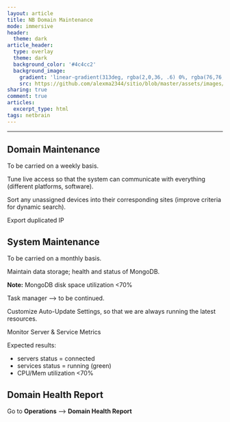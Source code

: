 ```yaml
---
layout: article
title: NB Domain Maintenance
mode: immersive
header:
  theme: dark
article_header:
  type: overlay
  theme: dark
  background_color: '#4c4cc2'
  background_image:
    gradient: 'linear-gradient(313deg, rgba(2,0,36, .6) 0%, rgba(76,76,194, .6) 47%, rgba(0,212,255, .6) 100%)'
    src: https://github.com/alexma2344/sitio/blob/master/assets/images/rainbows.jpg?raw=true"
sharing: true
comment: true
articles:
  excerpt_type: html
tags: netbrain
---
```


<!--more-->

---


## Domain Maintenance

To be carried on a weekly basis.

Tune live access so that the system can communicate with everything (different platforms, software).

Sort any unassigned devices into their corresponding sites (improve criteria for dynamic search).

Export duplicated IP 


## System Maintenance

To be carried on a monthly basis.

Maintain data storage; health and status of MongoDB.

**Note:** MongoDB disk space utilization <70%


Task manager --> to be continued.


Customize Auto-Update Settings, so that we are always running the latest resources.


Monitor Server & Service Metrics

Expected results:

- servers status = connected
- services status = running (green)
- CPU/Mem utilization <70%


## Domain Health Report


Go to **Operations** --> **Domain Health Report**

